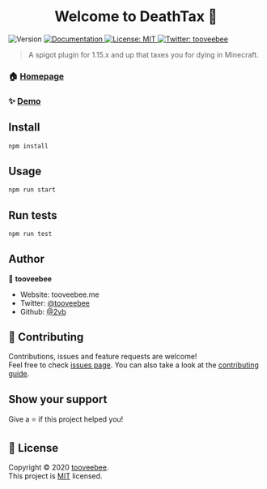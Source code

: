 <h1 align="center">Welcome to DeathTax 👋</h1>
<p>
  <img alt="Version" src="https://img.shields.io/badge/version-0.0.1-blue.svg?cacheSeconds=2592000" />
  <a href="https://github.com/2vb/DeathTax#readme" target="_blank">
    <img alt="Documentation" src="https://img.shields.io/badge/documentation-yes-brightgreen.svg" />
  </a>
  <a href="https://github.com/kefranabg/readme-md-generator/blob/master/LICENSE" target="_blank">
    <img alt="License: MIT" src="https://img.shields.io/github/license/2vb/DeathTax" />
  </a>
  <a href="https://twitter.com/tooveebee" target="_blank">
    <img alt="Twitter: tooveebee" src="https://img.shields.io/twitter/follow/tooveebee.svg?style=social" />
  </a>
</p>

> A spigot plugin for 1.15.x and up that taxes you for dying in Minecraft.

### 🏠 [Homepage](https://github.com/2vb/DeathTax)

### ✨ [Demo]( )

## Install

```sh
npm install
```

## Usage

```sh
npm run start
```

## Run tests

```sh
npm run test
```

## Author

👤 **tooveebee**

* Website: tooveebee.me
* Twitter: [@tooveebee](https://twitter.com/tooveebee)
* Github: [@2vb](https://github.com/2vb)

## 🤝 Contributing

Contributions, issues and feature requests are welcome!<br />Feel free to check [issues page](https://github.com/kefranabg/readme-md-generator/issues). You can also take a look at the [contributing guide](https://github.com/kefranabg/readme-md-generator/blob/master/CONTRIBUTING.md).

## Show your support

Give a ⭐️ if this project helped you!

## 📝 License

Copyright © 2020 [tooveebee](https://github.com/2vb).<br />
This project is [MIT](https://github.com/2vb/DeathTax/master/LICENSE) licensed.
